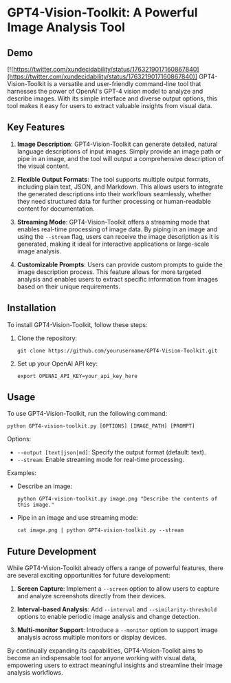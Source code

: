 # GPT4-Vision-Toolkit: A Powerful Image Analysis Tool

## Demo
[![https://twitter.com/xundecidability/status/1763219017160867840](https://twitter.com/xundecidability/status/1763219017160867840)]
GPT4-Vision-Toolkit is a versatile and user-friendly command-line tool that harnesses the power of OpenAI's GPT-4 vision model to analyze and describe images. With its simple interface and diverse output options, this tool makes it easy for users to extract valuable insights from visual data.

## Key Features

1. **Image Description**: GPT4-Vision-Toolkit can generate detailed, natural language descriptions of input images. Simply provide an image path or pipe in an image, and the tool will output a comprehensive description of the visual content.

2. **Flexible Output Formats**: The tool supports multiple output formats, including plain text, JSON, and Markdown. This allows users to integrate the generated descriptions into their workflows seamlessly, whether they need structured data for further processing or human-readable content for documentation.

3. **Streaming Mode**: GPT4-Vision-Toolkit offers a streaming mode that enables real-time processing of image data. By piping in an image and using the `--stream` flag, users can receive the image description as it is generated, making it ideal for interactive applications or large-scale image analysis.

4. **Customizable Prompts**: Users can provide custom prompts to guide the image description process. This feature allows for more targeted analysis and enables users to extract specific information from images based on their unique requirements.

## Installation

To install GPT4-Vision-Toolkit, follow these steps:

1. Clone the repository:
   ```
   git clone https://github.com/yourusername/GPT4-Vision-Toolkit.git
   ```

2. Set up your OpenAI API key:
   ```
   export OPENAI_API_KEY=your_api_key_here
   ```

## Usage

To use GPT4-Vision-Toolkit, run the following command:

```
python GPT4-vision-toolkit.py [OPTIONS] [IMAGE_PATH] [PROMPT]
```

Options:
- `--output [text|json|md]`: Specify the output format (default: text).
- `--stream`: Enable streaming mode for real-time processing.

Examples:
- Describe an image:
  ```
  python GPT4-vision-toolkit.py image.png "Describe the contents of this image."
  ```

- Pipe in an image and use streaming mode:
  ```
  cat image.png | python GPT4-vision-toolkit.py --stream
  ```

## Future Development

While GPT4-Vision-Toolkit already offers a range of powerful features, there are several exciting opportunities for future development:

1. **Screen Capture**: Implement a `--screen` option to allow users to capture and analyze screenshots directly from their devices.

2. **Interval-based Analysis**: Add `--interval` and `--similarity-threshold` options to enable periodic image analysis and change detection.

3. **Multi-monitor Support**: Introduce a `--monitor` option to support image analysis across multiple monitors or display devices.

By continually expanding its capabilities, GPT4-Vision-Toolkit aims to become an indispensable tool for anyone working with visual data, empowering users to extract meaningful insights and streamline their image analysis workflows.
